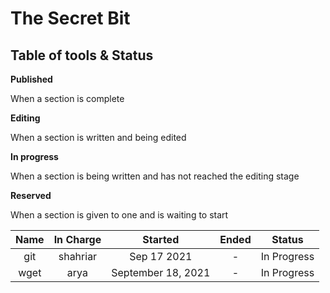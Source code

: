 # The Secret Bit

## Table of tools & Status

**Published**

When a section is complete

**Editing**

When a section is written and being edited

**In progress**

When a section is being written and has not reached the editing stage

**Reserved**

When a section is given to one and is waiting to start

|Name|In Charge|Started|Ended|Status|
|:-:|:-:|:-:|:-:|:-:|
|git|shahriar|Sep 17 2021|-|In Progress|
|wget|arya|September 18, 2021|-|In Progress|